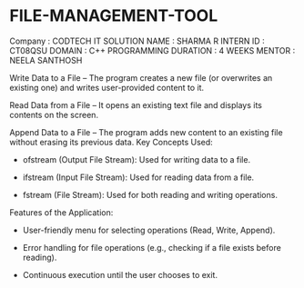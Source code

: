 # FILE-MANAGEMENT-TOOL
Company : CODTECH IT SOLUTION
NAME : SHARMA R
INTERN ID : CT08QSU
DOMAIN : C++ PROGRAMMING 
DURATION : 4 WEEKS
MENTOR : NEELA SANTHOSH

Write Data to a File – The program creates a new file (or overwrites an existing one) and writes user-provided content to it.

Read Data from a File – It opens an existing text file and displays its contents on the screen.

Append Data to a File – The program adds new content to an existing file without erasing its previous data.
Key Concepts Used:

* ofstream (Output File Stream): Used for writing data to a file.

* ifstream (Input File Stream): Used for reading data from a file.

* fstream (File Stream): Used for both reading and writing operations.

Features of the Application:

* User-friendly menu for selecting operations (Read, Write, Append).

* Error handling for file operations (e.g., checking if a file exists before reading).

* Continuous execution until the user chooses to exit.
